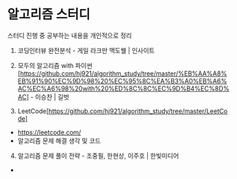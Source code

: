 # 알고리즘 스터디

스터디 진행 중 공부하는 내용을 개인적으로 정리



1. 코딩인터뷰 완전분석 - 게일 라크만 맥도웰 | 인사이트



2. 모두의 알고리즘 with 파이썬[https://github.com/hj921/algorithm_study/tree/master/%EB%AA%A8%EB%91%90%EC%9D%98%20%EC%95%8C%EA%B3%A0%EB%A6%AC%EC%A6%98%20with%20%ED%8C%8C%EC%9D%B4%EC%8D%AC] - 이승찬 | 길벗



3. LeetCode[https://github.com/hj921/algorithm_study/tree/master/LeetCode]

- https://leetcode.com/
- 알고리즘 문제 해결 생각 및 코드



4. 알고리즘 문제 풀이 전략 - 조중필, 한현상, 이주호 | 한빛미디어

- 